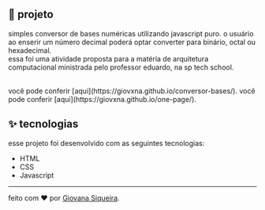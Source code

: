 ## 🌈 projeto
simples conversor de bases numéricas utilizando javascript puro. o usuário ao enserir um número decimal poderá optar converter para binário, octal ou hexadecimal. 
<br>
essa foi uma atividade proposta para a matéria de arquitetura computacional ministrada pelo professor eduardo, na sp tech school.

</br>
você pode conferir [aqui](https://giovxna.github.io/conversor-bases/).
você pode conferir [aqui](https://giovxna.github.io/one-page/).

## ✨ tecnologias

esse projeto foi desenvolvido com as seguintes tecnologias:

- HTML
- CSS
- Javascript

---

feito com ❤️ por [Giovana Siqueira](https://www.linkedin.com/in/giovana--siqueira/).
